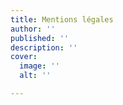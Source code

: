 ```yaml
---
title: Mentions légales
author: ''
published: ''
description: ''
cover:
  image: ''
  alt: ''

---
```


